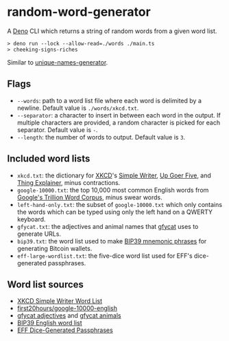 # random-word-generator

A [Deno](https://deno.land/) CLI which returns a string of random words from a
given word list.

```
> deno run --lock --allow-read=./words ./main.ts
> cheeking-signs-riches
```

Similar to
[unique-names-generator](https://github.com/andreasonny83/unique-names-generator).

## Flags

- `--words`: path to a word list file where each word is delimited by a newline.
  Default value is `./words/xkcd.txt`.
- `--separator`: a character to insert in between each word in the output. If
  multiple characters are provided, a random character is picked for each
  separator. Default value is `-`.
- `--length`: the number of words to output. Default value is `3`.

## Included word lists

- `xkcd.txt`: the dictionary for [XKCD](https://xkcd.com/)'s
  [Simple Writer](https://xkcd.com/simplewriter/),
  [Up Goer Five](https://xkcd.com/1133/), and
  [Thing Explainer](https://blog.xkcd.com/2015/05/13/new-book-thing-explainer/),
  minus contractions.
- `google-10000.txt`: the top 10,000 most common English words from
  [Google's Trillion Word Corpus](https://books.google.com/ngrams/info), minus
  swear words.
- `left-hand-only.txt`: the subset of `google-10000.txt` which only contains the
  words which can be typed using only the left hand on a QWERTY keyboard.
- `gfycat.txt`: the adjectives and animal names that
  [gfycat](https://gfycat.com/) uses to generate URLs.
- `bip39.txt`: the word list used to make
  [BIP39 mnemonic phrases](https://github.com/bitcoin/bips/blob/master/bip-0039.mediawiki)
  for generating Bitcoin wallets.
- `eff-large-wordlist.txt`: the five-dice word list used for EFF's dice-generated passphrases.

## Word list sources

- [XKCD Simple Writer Word List](https://xkcd.com/simplewriter/words.js)
- [first20hours/google-10000-english](https://github.com/first20hours/google-10000-english)
- [gfycat adjectives](http://assets.gfycat.com/adjectives) and
  [gfycat animals](http://assets.gfycat.com/animals)
- [BIP39 English word list](https://github.com/bitcoin/bips/blob/master/bip-0039/english.txt)
- [EFF Dice-Generated Passphrases](https://www.eff.org/dice)
